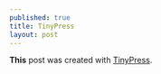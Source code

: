 ```yaml
---
published: true
title: TinyPress
layout: post
---
```

**This** post was created with [TinyPress](https://tinypress.co).